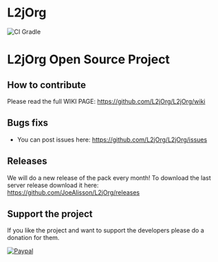 # L2jOrg

![CI Gradle](https://github.com/L2jOrg/L2jOrg/workflows/CI%20Gradle/badge.svg)

# L2jOrg Open Source Project

## How to contribute
Please read the full WIKI PAGE: 
https://github.com/L2jOrg/L2jOrg/wiki


## Bugs fixs
* You can post issues here: https://github.com/L2jOrg/L2jOrg/issues

## Releases

We will do a new release of the pack every month! To download the last server release download it here: https://github.com/JoeAlisson/L2jOrg/releases

## Support the project

If you like the project and want to support the developers please do a donation for them.

[![Paypal](https://www.paypalobjects.com/en_US/FR/i/btn/btn_donateCC_LG.gif)](https://www.paypal.com/cgi-bin/webscr?cmd=_s-xclick&hosted_button_id=UZU8XMZXR64RA&source=url)

